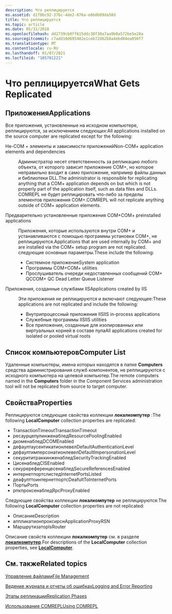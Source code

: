 ```yaml
---
description: Что реплицируется
ms.assetid: d1f0bc92-37bc-4de2-876a-e6b8b09da58d
title: Что реплицируется
ms.topic: article
ms.date: 05/31/2018
ms.openlocfilehash: dd2739cb0ff615ddc38f30a7aa9b0a572be5e28a
ms.sourcegitcommit: c7add10d695482e1ceb72d62b8a4ebd84ea050f7
ms.translationtype: MT
ms.contentlocale: ru-RU
ms.lasthandoff: 01/07/2021
ms.locfileid: "105701221"
---
```

# <a name="what-gets-replicated"></a><span data-ttu-id="e7611-103">Что реплицируется</span><span class="sxs-lookup"><span data-stu-id="e7611-103">What Gets Replicated</span></span>

## <a name="applications"></a><span data-ttu-id="e7611-104">Приложения</span><span class="sxs-lookup"><span data-stu-id="e7611-104">Applications</span></span>

<span data-ttu-id="e7611-105">Все приложения, установленные на исходном компьютере, реплицируются, за исключением следующих:</span><span class="sxs-lookup"><span data-stu-id="e7611-105">All applications installed on the source computer are replicated except for the following:</span></span>

<dl> <dt>

<span data-ttu-id="e7611-106"><span id="Non-COM__application_elements_and_dependencies"></span><span id="non-com__application_elements_and_dependencies"></span><span id="NON-COM__APPLICATION_ELEMENTS_AND_DEPENDENCIES"></span>Не-COM + элементы и зависимости приложений</span><span class="sxs-lookup"><span data-stu-id="e7611-106"><span id="Non-COM__application_elements_and_dependencies"></span><span id="non-com__application_elements_and_dependencies"></span><span id="NON-COM__APPLICATION_ELEMENTS_AND_DEPENDENCIES"></span>Non-COM+ application elements and dependencies</span></span>
</dt> <dd>

<span data-ttu-id="e7611-107">Администратор несет ответственность за репликацию любого объекта, от которого зависит приложение COM+, но которое неправильно входит в само приложение, например файлы данных и библиотеки DLL.</span><span class="sxs-lookup"><span data-stu-id="e7611-107">The administrator is responsible for replicating anything that a COM+ application depends on but which is not properly part of the application itself, such as data files and DLLs.</span></span> <span data-ttu-id="e7611-108">COMREPL не будет реплицировать что-либо за пределы элементов приложения COM+.</span><span class="sxs-lookup"><span data-stu-id="e7611-108">COMREPL will not replicate anything outside of COM+ application elements.</span></span>

</dd> <dt>

<span data-ttu-id="e7611-109"><span id="COM__preinstalled_applications"></span><span id="com__preinstalled_applications"></span><span id="COM__PREINSTALLED_APPLICATIONS"></span>Предварительно установленные приложения COM+</span><span class="sxs-lookup"><span data-stu-id="e7611-109"><span id="COM__preinstalled_applications"></span><span id="com__preinstalled_applications"></span><span id="COM__PREINSTALLED_APPLICATIONS"></span>COM+ preinstalled applications</span></span>
</dt> <dd>

<span data-ttu-id="e7611-110">Приложения, которые используются внутри COM+ и устанавливаются с помощью программы установки COM+, не реплицируются.</span><span class="sxs-lookup"><span data-stu-id="e7611-110">Applications that are used internally by COM+ and are installed via the COM+ setup program are not replicated.</span></span> <span data-ttu-id="e7611-111">следующие основные параметры.</span><span class="sxs-lookup"><span data-stu-id="e7611-111">These include the following:</span></span>

-   <span data-ttu-id="e7611-112">Системное приложение</span><span class="sxs-lookup"><span data-stu-id="e7611-112">System application</span></span>
-   <span data-ttu-id="e7611-113">Программы COM+</span><span class="sxs-lookup"><span data-stu-id="e7611-113">COM+ utilities</span></span>
-   <span data-ttu-id="e7611-114">Прослушиватель очереди недоставленных сообщений COM+ QC</span><span class="sxs-lookup"><span data-stu-id="e7611-114">COM+ QC Dead Letter Queue Listener</span></span>

</dd> <dt>

<span data-ttu-id="e7611-115"><span id="Applications_created_by_IIS"></span><span id="applications_created_by_iis"></span><span id="APPLICATIONS_CREATED_BY_IIS"></span>Приложения, созданные службами IIS</span><span class="sxs-lookup"><span data-stu-id="e7611-115"><span id="Applications_created_by_IIS"></span><span id="applications_created_by_iis"></span><span id="APPLICATIONS_CREATED_BY_IIS"></span>Applications created by IIS</span></span>
</dt> <dd>

<span data-ttu-id="e7611-116">Эти приложения не реплицируются и включают следующее:</span><span class="sxs-lookup"><span data-stu-id="e7611-116">These applications are not replicated and include the following:</span></span>

-   <span data-ttu-id="e7611-117">Внутрипроцессный приложения IIS</span><span class="sxs-lookup"><span data-stu-id="e7611-117">IIS in-process applications</span></span>
-   <span data-ttu-id="e7611-118">Служебные программы IIS</span><span class="sxs-lookup"><span data-stu-id="e7611-118">IIS utilities</span></span>
-   <span data-ttu-id="e7611-119">Все приложения, созданные для изолированных или виртуальных корней в составе пула</span><span class="sxs-lookup"><span data-stu-id="e7611-119">All applications created for isolated or pooled virtual roots</span></span>

</dd> </dl>

## <a name="computer-list"></a><span data-ttu-id="e7611-120">Список компьютеров</span><span class="sxs-lookup"><span data-stu-id="e7611-120">Computer List</span></span>

<span data-ttu-id="e7611-121">Удаленные компьютеры, имена которых находятся в папке **Computers** средства администрирования служб компонентов, не реплицируются с исходного компьютера на целевой компьютер.</span><span class="sxs-lookup"><span data-stu-id="e7611-121">The remote computers named in the **Computers** folder in the Component Services administration tool will not be replicated from source to target computer.</span></span>

## <a name="properties"></a><span data-ttu-id="e7611-122">Свойства</span><span class="sxs-lookup"><span data-stu-id="e7611-122">Properties</span></span>

<span data-ttu-id="e7611-123">Реплицируются следующие свойства коллекции **локалкомпутер** :</span><span class="sxs-lookup"><span data-stu-id="e7611-123">The following **LocalComputer** collection properties are replicated:</span></span>

-   <span data-ttu-id="e7611-124">TransactionTimeout</span><span class="sxs-lookup"><span data-stu-id="e7611-124">TransactionTimeout</span></span>
-   <span data-ttu-id="e7611-125">ресаурцепулинженаблед</span><span class="sxs-lookup"><span data-stu-id="e7611-125">ResourcePoolingEnabled</span></span>
-   <span data-ttu-id="e7611-126">дкоменаблед</span><span class="sxs-lookup"><span data-stu-id="e7611-126">DCOMEnabled</span></span>
-   <span data-ttu-id="e7611-127">дефаултаусентикатионлевел</span><span class="sxs-lookup"><span data-stu-id="e7611-127">DefaultAuthenticationLevel</span></span>
-   <span data-ttu-id="e7611-128">дефаултимперсонатионлевел</span><span class="sxs-lookup"><span data-stu-id="e7611-128">DefaultImpersonationLevel</span></span>
-   <span data-ttu-id="e7611-129">секурититраккинженаблед</span><span class="sxs-lookup"><span data-stu-id="e7611-129">SecurityTrackingEnabled</span></span>
-   <span data-ttu-id="e7611-130">Цисенаблед</span><span class="sxs-lookup"><span data-stu-id="e7611-130">CISEnabled</span></span>
-   <span data-ttu-id="e7611-131">секуререференцесенаблед</span><span class="sxs-lookup"><span data-stu-id="e7611-131">SecureReferencesEnabled</span></span>
-   <span data-ttu-id="e7611-132">интернетпортслистед</span><span class="sxs-lookup"><span data-stu-id="e7611-132">InternetPortsListed</span></span>
-   <span data-ttu-id="e7611-133">деафулттоинтернетпортс</span><span class="sxs-lookup"><span data-stu-id="e7611-133">DeafultToInternetPorts</span></span>
-   <span data-ttu-id="e7611-134">Порты</span><span class="sxs-lookup"><span data-stu-id="e7611-134">Ports</span></span>
-   <span data-ttu-id="e7611-135">рпкпроксенаблед</span><span class="sxs-lookup"><span data-stu-id="e7611-135">RpcProxyEnabled</span></span>

<span data-ttu-id="e7611-136">Следующие свойства коллекции **локалкомпутер** не реплицируются:</span><span class="sxs-lookup"><span data-stu-id="e7611-136">The following **LocalComputer** collection properties are not replicated:</span></span>

-   <span data-ttu-id="e7611-137">Описание</span><span class="sxs-lookup"><span data-stu-id="e7611-137">Description</span></span>
-   <span data-ttu-id="e7611-138">аппликатионпроксирсн</span><span class="sxs-lookup"><span data-stu-id="e7611-138">ApplicationProxyRSN</span></span>
-   <span data-ttu-id="e7611-139">Маршрутизатор</span><span class="sxs-lookup"><span data-stu-id="e7611-139">IsRouter</span></span>

<span data-ttu-id="e7611-140">Описание свойств коллекции **локалкомпутер** см. в разделе [**локалкомпутер**](localcomputer.md).</span><span class="sxs-lookup"><span data-stu-id="e7611-140">For descriptions of the **LocalComputer** collection properties, see [**LocalComputer**](localcomputer.md).</span></span>

## <a name="related-topics"></a><span data-ttu-id="e7611-141">См. также</span><span class="sxs-lookup"><span data-stu-id="e7611-141">Related topics</span></span>

<dl> <dt>

[<span data-ttu-id="e7611-142">Управление файлами</span><span class="sxs-lookup"><span data-stu-id="e7611-142">File Management</span></span>](file-management.md)
</dt> <dt>

[<span data-ttu-id="e7611-143">Ведение журнала и отчеты об ошибках</span><span class="sxs-lookup"><span data-stu-id="e7611-143">Logging and Error Reporting</span></span>](logging-and-error-reporting.md)
</dt> <dt>

[<span data-ttu-id="e7611-144">Этапы репликации</span><span class="sxs-lookup"><span data-stu-id="e7611-144">Replication Phases</span></span>](replication-phases.md)
</dt> <dt>

[<span data-ttu-id="e7611-145">Использование COMREPL</span><span class="sxs-lookup"><span data-stu-id="e7611-145">Using COMREPL</span></span>](using-comrepl.md)
</dt> </dl>

 

 




